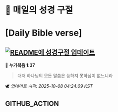 # 🙏 매일의 성경 구절
# [Daily Bible verse]
## [![README에 성경구절 업데이트](https://github.com/DONGSUKA/first_test/actions/workflows/update-readme-bible.yml/badge.svg)](https://github.com/DONGSUKA/first_test/actions/workflows/update-readme-bible.yml)
<!-- START_BIBLE_VERSE -->
📖 **누가복음 1:37**
> 대저 하나님의 모든 말씀은 능하지 못하심이 없느니라

🕊️ _업데이트 시각: 2025-10-08 04:24:09 KST_
  <!-- END_BIBLE_VERSE -->
## GITHUB_ACTION
